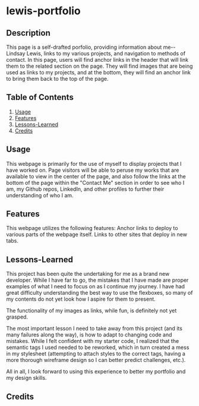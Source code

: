 # lewis-portfolio

## Description
This page is a self-drafted porfolio, providing information about me-- Lindsay Lewis, links to my various projects, and navigation to methods of contact. In this page, users will find anchor links in the header that will link them to the related section on the page. They will find images that are being used as links to my projects, and at the bottom, they will find an anchor link to bring them back to the top of the page.

## Table of Contents
1. [Usage](#usage)
2. [Features](#features)
3. [Lessons-Learned](#lessons-learned)
4. [Credits](#credits)



## Usage
This webpage is primarily for the use of myself to display projects that I have worked on. Page visitors will be able to peruse my works that are available to view in the center of the page, and also follow the links at the bottom of the page within the "Contact Me" section in order to see who I am, my Github repos, LinkedIn, and other profiles to further their understanding of who I am.

## Features
This webpage utilizes the following features:
Anchor links to deploy to various parts of the webpage itself.
Links to other sites that deploy in new tabs.

## Lessons-Learned
This project has been quite the undertaking for me as a brand new developer. While I have far to go, the mistakes that I have made are proper examples of what I need to focus on as I continue my journey. I have had great difficulty understanding the best way to use the flexboxes, so many of my contents do not yet look how I aspire for them to present.

The functionality of my images as links, while fun, is definitely not yet grasped. 

The most important lesson I need to take away from this project (and its many failures along the way), is how to adapt to changing code and mistakes. While I felt confident with my starter code, I realized that the semantic tags I used needed to be reworked, which in turn created a mess in my stylesheet (attempting to attach styles to the correct tags, having a more thorough wireframe design so I can better predict challenges, etc.).

All in all, I look forward to using this experience to better my portfolio and my design skills.

## Credits
